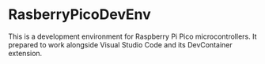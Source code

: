 # RasberryPicoDevEnv

This is a development environment for Raspberry Pi Pico microcontrollers. It prepared to work alongside Visual Studio Code and its DevContainer extension.